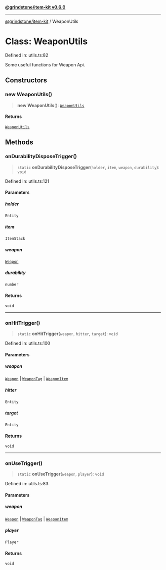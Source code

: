 [**@grindstone/item-kit v0.6.0**](../README.md)

***

[@grindstone/item-kit](../globals.md) / WeaponUtils

# Class: WeaponUtils

Defined in: utils.ts:82

Some useful functions for Weapon Api.

## Constructors

### new WeaponUtils()

> **new WeaponUtils**(): [`WeaponUtils`](WeaponUtils.md)

#### Returns

[`WeaponUtils`](WeaponUtils.md)

## Methods

### onDurabilityDisposeTrigger()

> `static` **onDurabilityDisposeTrigger**(`holder`, `item`, `weapon`, `durability`): `void`

Defined in: utils.ts:121

#### Parameters

##### holder

`Entity`

##### item

`ItemStack`

##### weapon

[`Weapon`](Weapon.md)

##### durability

`number`

#### Returns

`void`

***

### onHitTrigger()

> `static` **onHitTrigger**(`weapon`, `hitter`, `target`): `void`

Defined in: utils.ts:100

#### Parameters

##### weapon

[`Weapon`](Weapon.md) | [`WeaponTag`](WeaponTag.md) | [`WeaponItem`](WeaponItem.md)

##### hitter

`Entity`

##### target

`Entity`

#### Returns

`void`

***

### onUseTrigger()

> `static` **onUseTrigger**(`weapon`, `player`): `void`

Defined in: utils.ts:83

#### Parameters

##### weapon

[`Weapon`](Weapon.md) | [`WeaponTag`](WeaponTag.md) | [`WeaponItem`](WeaponItem.md)

##### player

`Player`

#### Returns

`void`
